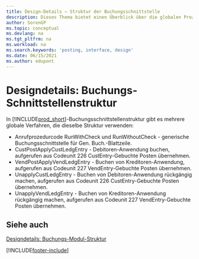 ```yaml
---
title: Design-Details – Struktur der Buchungsschnittstelle
description: Dieses Thema bietet einen Überblick über die globalen Prozeduren und Design-Details in der Struktur der Buchungsschnittstelle.
author: SorenGP
ms.topic: conceptual
ms.devlang: na
ms.tgt_pltfrm: na
ms.workload: na
ms.search.keywords: 'posting, interface, design'
ms.date: 06/15/2021
ms.author: edupont
---
```

# <a name="design-details-posting-interface-structure"></a><a name="design-details-posting-interface-structure"></a><a name="design-details-posting-interface-structure"></a>Designdetails: Buchungs-Schnittstellenstruktur
In [!INCLUDE[prod_short](includes/prod_short.md)]-Buchungsschnittstellenstruktur gibt es mehrere globale Verfahren, die dieselbe Struktur verwenden:  
  
* Anrufprozedurcode RunWithCheck und RunWithoutCheck - generische Buchungsschnittstelle für Gen. Buch.-Blattzeile.  
* CustPostApplyCustLedgEntry - Debitoren-Anwendung buchen, aufgerufen aus Codeunit 226 CustEntry-Gebuchte Posten übernehmen.  
* VendPostApplyVendLedgEntry - Buchen von Kreditoren-Anwendung, aufgerufen aus Codeunit 227 VendEntry-Gebuchte Posten übernehmen.  
* UnapplyCustLedgEntry - Buchen von Debitoren-Anwendung rückgängig machen, aufgerufen aus Codeunit 226 CustEntry-Gebuchte Posten übernehmen.  
* UnapplyVendLedgEntry - Buchen von Kreditoren-Anwendung rückgängig machen, aufgerufen aus Codeunit 227 VendEntry-Gebuchte Posten übernehmen.  
  
## <a name="see-also"></a><a name="see-also"></a><a name="see-also"></a>Siehe auch
[Designdetails: Buchungs-Modul-Struktur](design-details-posting-engine-structure.md)

[!INCLUDE[footer-include](includes/footer-banner.md)]
